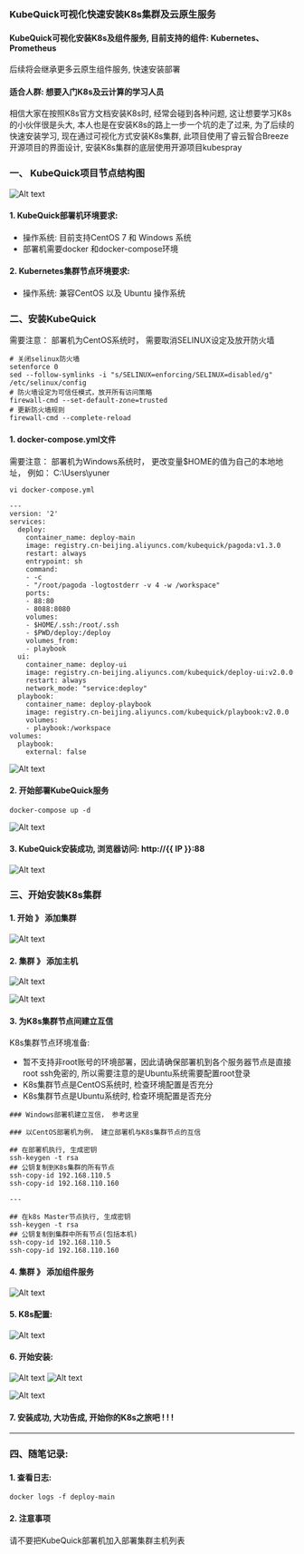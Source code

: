 ### KubeQuick可视化快速安装K8s集群及云原生服务


#### KubeQuick可视化安装K8s及组件服务, 目前支持的组件: Kubernetes、Prometheus

后续将会继承更多云原生组件服务, 快速安装部署

#### 适合人群: 想要入门K8s及云计算的学习人员

相信大家在按照K8s官方文档安装K8s时, 经常会碰到各种问题, 这让想要学习K8s的小伙伴很是头大, 本人也是在安装K8s的路上一步一个坑的走了过来, 为了后续的快速安装学习, 现在通过可视化方式安装K8s集群, 此项目使用了睿云智合Breeze开源项目的界面设计, 安装K8s集群的底层使用开源项目kubespray

### 一、 KubeQuick项目节点结构图

![Alt text](https://pic3.zhimg.com/80/v2-b42b5912a9cc7ca3d488a7bd0f1fc576_1440w.webp)

#### 1. KubeQuick部署机环境要求:
* 操作系统: 目前支持CentOS 7 和 Windows 系统
* 部署机需要docker 和docker-compose环境
#### 2. Kubernetes集群节点环境要求:
* 操作系统: 兼容CentOS 以及 Ubuntu 操作系统

### 二、安装KubeQuick
需要注意： 部署机为CentOS系统时， 需要取消SELINUX设定及放开防火墙

```
# 关闭selinux防火墙
setenforce 0     
sed --follow-symlinks -i "s/SELINUX=enforcing/SELINUX=disabled/g" /etc/selinux/config 
# 防火墙设定为可信任模式，放开所有访问策略
firewall-cmd --set-default-zone=trusted 
# 更新防火墙规则
firewall-cmd --complete-reload
```

#### 1. docker-compose.yml文件
需要注意： 部署机为Windows系统时， 更改变量$HOME的值为自己的本地地址， 例如： C:\Users\yuner

```
vi docker-compose.yml

---
version: '2'
services:
  deploy:
    container_name: deploy-main
    image: registry.cn-beijing.aliyuncs.com/kubequick/pagoda:v1.3.0
    restart: always
    entrypoint: sh
    command:
    - -c
    - "/root/pagoda -logtostderr -v 4 -w /workspace"
    ports:
    - 88:80
    - 8088:8080
    volumes:
    - $HOME/.ssh:/root/.ssh
    - $PWD/deploy:/deploy
    volumes_from:
    - playbook
  ui:
    container_name: deploy-ui
    image: registry.cn-beijing.aliyuncs.com/kubequick/deploy-ui:v2.0.0
    restart: always
    network_mode: "service:deploy"
  playbook:
    container_name: deploy-playbook
    image: registry.cn-beijing.aliyuncs.com/kubequick/playbook:v2.0.0
    volumes:
    - playbook:/workspace
volumes:
  playbook:
    external: false
```

![Alt text](https://pic1.zhimg.com/80/v2-52364087359a27f6fa24bea22ee0bc40_1440w.webp)

#### 2. 开始部署KubeQuick服务
```
docker-compose up -d
```
![Alt text](https://pic2.zhimg.com/80/v2-f0890ac1fb69594c99ebca2eae26a241_1440w.webp)


#### 3. KubeQuick安装成功, 浏览器访问: http://{{ IP }}:88

![Alt text](https://pic4.zhimg.com/80/v2-89e2568b5f1b400d7ae09b9b102d4113_1440w.webp)


### 三、开始安装K8s集群
#### 1. 开始 》 添加集群

![Alt text](https://pic4.zhimg.com/80/v2-cd2b057a96b057a8751e504395052c27_1440w.webp)
#### 2. 集群 》 添加主机
![Alt text](https://pic2.zhimg.com/80/v2-f67260f66f998064d93e5072db75a3f9_1440w.webp)

![Alt text](https://pic4.zhimg.com/80/v2-071f19fec3ec46e900bcd61a7855236b_1440w.webp)

#### 3. 为K8s集群节点间建立互信
K8s集群节点环境准备:

* 暂不支持非root账号的环境部署，因此请确保部署机到各个服务器节点是直接root ssh免密的, 所以需要注意的是Ubuntu系统需要配置root登录
* K8s集群节点是CentOS系统时, 检查环境配置是否充分
* K8s集群节点是Ubuntu系统时, 检查环境配置是否充分

```
### Windows部署机建立互信， 参考这里

### 以CentOS部署机为例， 建立部署机与K8s集群节点的互信

## 在部署机执行, 生成密钥
ssh-keygen -t rsa
## 公钥复制到K8s集群的所有节点
ssh-copy-id 192.168.110.5
ssh-copy-id 192.168.110.160

---

## 在k8s Master节点执行, 生成密钥
ssh-keygen -t rsa
## 公钥复制到集群中所有节点(包括本机)
ssh-copy-id 192.168.110.5
ssh-copy-id 192.168.110.160
```
#### 4. 集群 》 添加组件服务
![Alt text](https://pic3.zhimg.com/80/v2-3b7194cffd166f1e777113b5ede738fa_1440w.webp)

#### 5. K8s配置:
![Alt text](https://pic3.zhimg.com/80/v2-46b0173c70ee5e9046e6fec8e11b9122_1440w.webp)

#### 6. 开始安装:
![Alt text](https://pic2.zhimg.com/80/v2-67fe24184c94ae4c708e8e8fb62c1e61_1440w.webp)
![Alt text](https://pic2.zhimg.com/80/v2-ce69049b4a8c8b3796b9c41038a9f99d_1440w.webp)

![Alt text](https://pic1.zhimg.com/80/v2-e679492299cbb9a16fb075f4c8b3bb28_1440w.webp)



#### 7. 安装成功, 大功告成, 开始你的K8s之旅吧 ! ! !


---


### 四、随笔记录:
#### 1. 查看日志:
```
docker logs -f deploy-main
```
#### 2. 注意事项
请不要把KubeQuick部署机加入部署集群主机列表
